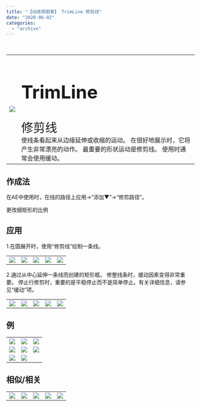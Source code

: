 ```yaml
---
title: "【动效周期表】 TrimLine 修剪线"
date: "2020-06-02"
categories: 
  - "archive"
---
```


 

<table style="border-collapse: collapse;"><tbody class="table1"><tr><td><img src="https://mir.yuelili.com/user/AE/mg/foxcodex/TrimLine.gif"></td><td><h2 style="font-size: 36pt;">TrimLine</h2><div></div><span style="font-size: 24pt;">修剪线</span><div></div>使线条看起来从边缘延伸或收缩的运动。 在很好地展示时，它将产生非常漂亮的动作。 最重要的形状运动是修剪线。 使用时通常会使用缓动。</td></tr></tbody></table>

## 作成法

在AE中使用时，在线的路径上应用→“添加▼”→“修剪路径”。

更改细矩形的比例

## 应用

1.在圆展开时，使用“修剪线”绘制一条线。

<table style="border-collapse: collapse;"><tbody class="table1"><tr><td><a href="https://yuelili.com/archive/trimline/"><img src="https://mir.yuelili.com/user/AE/mg/foxcodex/TrimLine.gif"></a></td><td><img class="plus" src="https://mir.yuelili.com/user/AE/mg/foxcodex/plus.png"></td><td><a href="https://yuelili.com/archive/scale/"><img src="https://mir.yuelili.com/user/AE/mg/foxcodex/Scale.gif"></a></td><td><img class="plus" src="https://mir.yuelili.com/user/AE/mg/foxcodex/tri.png"></td><td><img src="https://mir.yuelili.com/user/AE/mg/foxcodex/LineTrim-Ex003.gif"></td></tr></tbody></table>

2.通过从中心延伸一条线而创建的矩形框。 修整线条时，缓动因素变得非常重要。 停止行修剪时，重要的是平稳停止而不是简单停止。有关详细信息，请参见“缓动”项。

<table style="border-collapse: collapse;"><tbody class="table1"><tr><td><a href="https://yuelili.com/archive/trimline/"><img src="https://mir.yuelili.com/user/AE/mg/foxcodex/TrimLine.gif"></a></td><td><img class="plus" src="https://mir.yuelili.com/user/AE/mg/foxcodex/plus.png"></td><td><a href="https://yuelili.com/archive/easing/"><img src="https://mir.yuelili.com/user/AE/mg/foxcodex/Easing.gif"></a></td><td><img class="plus" src="https://mir.yuelili.com/user/AE/mg/foxcodex/tri.png"></td><td><img src="https://mir.yuelili.com/user/AE/mg/foxcodex/LineTrim-Ex001.gif"></td></tr></tbody></table>

## 例

<table style="border-collapse: collapse; width: 100%;"><tbody class="table1"><tr><td style="width: 33.3333%;"><img src="https://mir.yuelili.com/user/AE/mg/foxcodex/SymmetricMove-Ex001.gif"></td><td style="width: 33.3333%;"><img src="https://mir.yuelili.com/user/AE/mg/foxcodex/LineTrim-Ex004.gif"></td><td style="width: 33.3333%;"><img src="https://mir.yuelili.com/user/AE/mg/foxcodex/LineTrim-Ex005.gif"></td></tr><tr><td style="width: 33.3333%;"><img src="https://mir.yuelili.com/user/AE/mg/foxcodex/LineTrim-Ex002.gif"></td><td style="width: 33.3333%;"><img src="https://mir.yuelili.com/user/AE/mg/foxcodex/FieldOfDepth-Ex001.gif"></td><td style="width: 33.3333%;"><img src="https://mir.yuelili.com/user/AE/mg/foxcodex/LineTrim-Ex003.gif"></td></tr><tr><td style="width: 33.3333%;"><img src="https://mir.yuelili.com/user/AE/mg/foxcodex/Rhythm-Ex001.gif"></td><td style="width: 33.3333%;"><img src="https://mir.yuelili.com/user/AE/mg/foxcodex/SymmetricMove-Ex002.gif"></td><td style="width: 33.3333%;"></td></tr></tbody></table>

## 相似/相关

<table><tbody class="table1"><tr><td><a href="https://yuelili.com/archive/trimcircle/"><img src="https://mir.yuelili.com/user/AE/mg/foxcodex/TrimCircle.gif"></a></td><td><a href="https://yuelili.com/archive/repeattrim/"><img src="https://mir.yuelili.com/user/AE/mg/foxcodex/RepeatTrim.gif"></a></td><td><a href="https://yuelili.com/archive/trimpie/"><img src="https://mir.yuelili.com/user/AE/mg/foxcodex/TrimPie.gif"></a></td><td><a href="https://yuelili.com/archive/tipshape/"><img src="https://mir.yuelili.com/user/AE/mg/foxcodex/TipShape.gif"></a></td><td><a href="https://yuelili.com/archive/easing/"><img src="https://mir.yuelili.com/user/AE/mg/foxcodex/Easing.gif"></a></td></tr></tbody></table>
